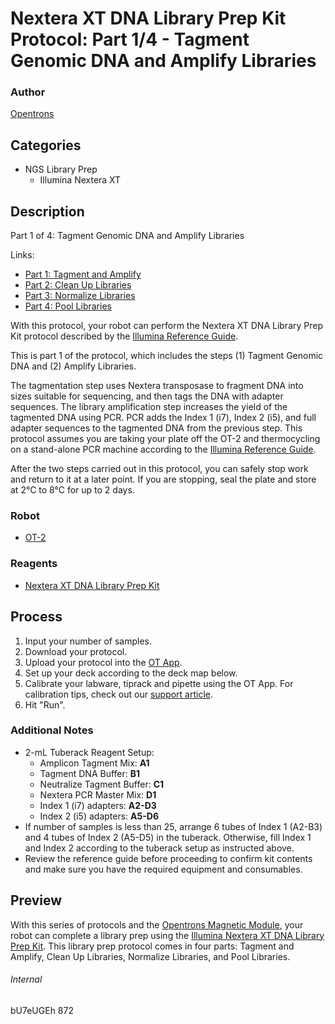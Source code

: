 # Nextera XT DNA Library Prep Kit Protocol: Part 1/4 - Tagment Genomic DNA and Amplify Libraries

### Author
[Opentrons](http://www.opentrons.com/)

## Categories
* NGS Library Prep
     * Illumina Nextera XT

## Description
Part 1 of 4: Tagment Genomic DNA and Amplify Libraries

Links:
* [Part 1: Tagment and Amplify](http://protocols.opentrons.com/protocol/illumina-nextera-XT-library-prep-part1)
* [Part 2: Clean Up Libraries](http://protocols.opentrons.com/protocol/illumina-nextera-XT-library-prep-part2)
* [Part 3: Normalize Libraries](http://protocols.opentrons.com/protocol/illumina-nextera-XT-library-prep-part3)
* [Part 4: Pool Libraries](http://protocols.opentrons.com/protocol/illumina-nextera-XT-library-prep-part4)

With this protocol, your robot can perform the Nextera XT DNA Library Prep Kit protocol described by the [Illumina Reference Guide](https://support.illumina.com/content/dam/illumina-support/documents/documentation/chemistry_documentation/samplepreps_nextera/nextera-xt/nextera-xt-library-prep-reference-guide-15031942-03.pdf).

This is part 1 of the protocol, which includes the steps (1) Tagment Genomic DNA and (2) Amplify Libraries.

The tagmentation step uses Nextera transposase to fragment DNA into sizes suitable for sequencing, and then tags the DNA with adapter sequences. The library amplification step increases the yield of the tagmented DNA using PCR. PCR adds the Index 1 (i7), Index 2 (i5), and full adapter sequences to the tagmented DNA from the previous step. This protocol assumes you are taking your plate off the OT-2 and thermocycling on a stand-alone PCR machine according to the [Illumina Reference Guide](https://support.illumina.com/content/dam/illumina-support/documents/documentation/chemistry_documentation/samplepreps_nextera/nextera-xt/nextera-xt-library-prep-reference-guide-15031942-03.pdf).

After the two steps carried out in this protocol, you can safely stop work and return to it at a later point. If you are stopping, seal the plate and store at 2°C to 8°C for up to 2 days.

### Robot
* [OT-2](https://opentrons.com/ot-2)

### Reagents
* [Nextera XT DNA Library Prep Kit](https://www.illumina.com/products/by-type/sequencing-kits/library-prep-kits/nextera-xt-dna.html)

## Process
1. Input your number of samples.
2. Download your protocol.
3. Upload your protocol into the [OT App](https://opentrons.com/ot-app).
4. Set up your deck according to the deck map below.
5. Calibrate your labware, tiprack and pipette using the OT App. For calibration tips, check out our [support article](https://support.opentrons.com/ot-2/getting-started-software-setup/deck-calibration).
6. Hit "Run".

### Additional Notes
* 2-mL Tuberack Reagent Setup:
    * Amplicon Tagment Mix: **A1**
    * Tagment DNA Buffer: **B1**
    * Neutralize Tagment Buffer: **C1**
    * Nextera PCR Master Mix: **D1**
    * Index 1 (i7) adapters: **A2-D3**
    * Index 2 (i5) adapters: **A5-D6**
* If number of samples is less than 25, arrange 6 tubes of Index 1 (A2-B3) and 4 tubes of Index 2 (A5-D5) in the tuberack. Otherwise, fill Index 1 and Index 2 according to the tuberack setup as instructed above.
* Review the reference guide before proceeding to confirm kit contents and make sure you have the required equipment and consumables.

## Preview
With this series of protocols and the [Opentrons Magnetic Module](https://shop.opentrons.com/products/magdeck), your robot can complete a library prep using the [Illumina Nextera XT DNA Library Prep Kit](https://support.illumina.com/content/dam/illumina-support/documents/documentation/chemistry_documentation/samplepreps_nextera/nextera-xt/nextera-xt-library-prep-reference-guide-15031942-03.pdf). This library prep protocol comes in four parts: Tagment and Amplify, Clean Up Libraries, Normalize Libraries, and Pool Libraries.

###### Internal
bU7eUGEh
872
